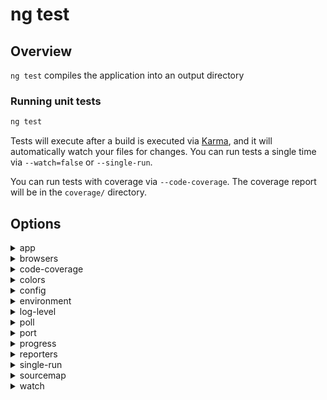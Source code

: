 <!-- Links in /docs/documentation should NOT have `.md` at the end, because they end up in our wiki at release. -->

# ng test

## Overview
`ng test` compiles the application into an output directory

### Running unit tests

```bash
ng test
```

Tests will execute after a build is executed via [Karma](http://karma-runner.github.io/0.13/index.html), and it will automatically watch your files for changes. You can run tests a single time via `--watch=false` or `--single-run`.

You can run tests with coverage via `--code-coverage`. The coverage report will be in the `coverage/` directory.

## Options
<details>
  <summary>app</summary>
  <p>
    <code>--app</code> (aliases: <code>-a</code>) <em>default value: 1st app</em>
  </p>
  <p>
    Specifies app name or index to use.
  </p>
</details>

<details>
  <summary>browsers</summary>
  <p>
    <code>--browsers</code>
  </p>
  <p>
    Override which browsers tests are run against.
  </p>
</details>

<details>
  <summary>code-coverage</summary>
  <p>
    <code>--code-coverage</code> (aliases: <code>-cc</code>) <em>default value: false</em>
  </p>
  <p>
    Coverage report will be in the coverage/ directory.
  </p>
</details>

<details>
  <summary>colors</summary>
  <p>
    <code>--colors</code>
  </p>
  <p>
    Enable or disable colors in the output (reporters and logs).
  </p>
</details>

<details>
  <summary>config</summary>
  <p>
    <code>--config</code> (aliases: <code>-c</code>)
  </p>
  <p>
    Use a specific config file. Defaults to the protractor config file in angular-cli.json.
  </p>
</details>

<details>
  <summary>environment</summary>
  <p>
    <code>--environment</code> (aliases: <code>-e</code>)
  </p>
  <p>
    Defines the build environment.
  </p>
</details>

<details>
  <summary>log-level</summary>
  <p>
    <code>--log-level</code>
  </p>
  <p>
    Level of logging.
  </p>
</details>

<details>
  <summary>poll</summary>
  <p>
    <code>--poll</code>
  </p>
  <p>
    Enable and define the file watching poll time period (milliseconds).
  </p>
</details>

<details>
  <summary>port</summary>
  <p>
    <code>--port</code>
  </p>
  <p>
    Port where the web server will be listening.
  </p>
</details>

<details>
  <summary>progress</summary>
  <p>
    <code>--progress</code> <em>default value: true</em>
  </p>
  <p>
    Log progress to the console while in progress.
  </p>
</details>

<details>
  <summary>reporters</summary>
  <p>
    <code>--reporters</code>
  </p>
  <p>
    List of reporters to use.
  </p>
</details>

<details>
  <summary>single-run</summary>
  <p>
    <code>--single-run</code> (aliases: <code>-sr</code>)
  </p>
  <p>
    Run tests a single time.
  </p>
</details>

<details>
  <summary>sourcemap</summary>
  <p>
    <code>--sourcemap</code> (aliases: <code>-sm</code>, <code>sourcemaps</code>)
  </p>
  <p>
    Output sourcemaps.
  </p>
</details>

<details>
  <summary>watch</summary>
  <p>
    <code>--watch</code> (aliases: <code>-w</code>)
  </p>
  <p>
    Run build when files change.
  </p>
</details>
